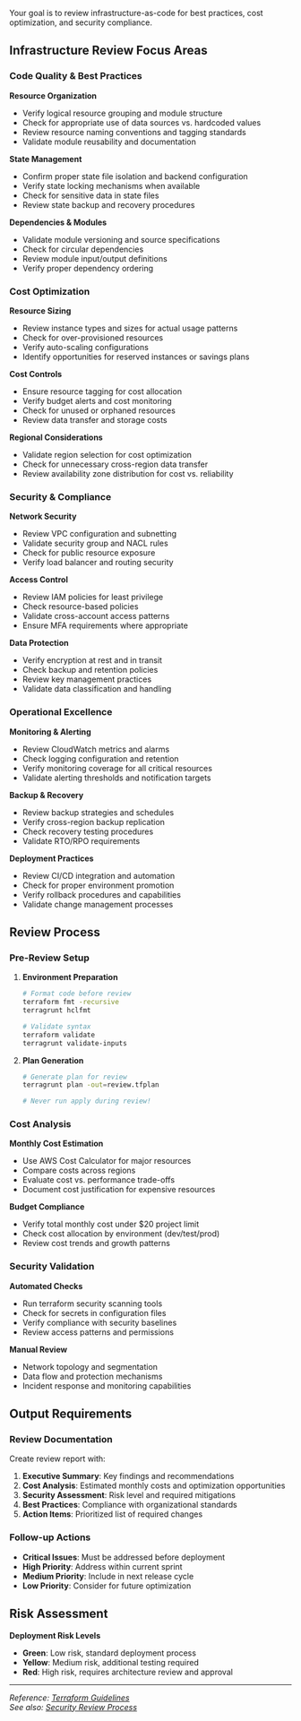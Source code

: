 Your goal is to review infrastructure-as-code for best practices, cost optimization, and security compliance.

## Infrastructure Review Focus Areas

### Code Quality & Best Practices

**Resource Organization**
- Verify logical resource grouping and module structure
- Check for appropriate use of data sources vs. hardcoded values
- Review resource naming conventions and tagging standards
- Validate module reusability and documentation

**State Management**
- Confirm proper state file isolation and backend configuration
- Verify state locking mechanisms when available
- Check for sensitive data in state files
- Review state backup and recovery procedures

**Dependencies & Modules**
- Validate module versioning and source specifications
- Check for circular dependencies
- Review module input/output definitions
- Verify proper dependency ordering

### Cost Optimization

**Resource Sizing**
- Review instance types and sizes for actual usage patterns
- Check for over-provisioned resources
- Verify auto-scaling configurations
- Identify opportunities for reserved instances or savings plans

**Cost Controls**
- Ensure resource tagging for cost allocation
- Verify budget alerts and cost monitoring
- Check for unused or orphaned resources
- Review data transfer and storage costs

**Regional Considerations**
- Validate region selection for cost optimization
- Check for unnecessary cross-region data transfer
- Review availability zone distribution for cost vs. reliability

### Security & Compliance

**Network Security**
- Review VPC configuration and subnetting
- Validate security group and NACL rules
- Check for public resource exposure
- Verify load balancer and routing security

**Access Control**
- Review IAM policies for least privilege
- Check resource-based policies
- Validate cross-account access patterns
- Ensure MFA requirements where appropriate

**Data Protection**
- Verify encryption at rest and in transit
- Check backup and retention policies
- Review key management practices
- Validate data classification and handling

### Operational Excellence

**Monitoring & Alerting**
- Review CloudWatch metrics and alarms
- Check logging configuration and retention
- Verify monitoring coverage for all critical resources
- Validate alerting thresholds and notification targets

**Backup & Recovery**
- Review backup strategies and schedules
- Verify cross-region backup replication
- Check recovery testing procedures
- Validate RTO/RPO requirements

**Deployment Practices**
- Review CI/CD integration and automation
- Check for proper environment promotion
- Verify rollback procedures and capabilities
- Validate change management processes

## Review Process

### Pre-Review Setup

1. **Environment Preparation**
   ```bash
   # Format code before review
   terraform fmt -recursive
   terragrunt hclfmt
   
   # Validate syntax
   terraform validate
   terragrunt validate-inputs
   ```

2. **Plan Generation**
   ```bash
   # Generate plan for review
   terragrunt plan -out=review.tfplan
   
   # Never run apply during review!
   ```

### Cost Analysis

**Monthly Cost Estimation**
- Use AWS Cost Calculator for major resources
- Compare costs across regions
- Evaluate cost vs. performance trade-offs
- Document cost justification for expensive resources

**Budget Compliance**
- Verify total monthly cost under $20 project limit
- Check cost allocation by environment (dev/test/prod)
- Review cost trends and growth patterns

### Security Validation

**Automated Checks**
- Run terraform security scanning tools
- Check for secrets in configuration files
- Verify compliance with security baselines
- Review access patterns and permissions

**Manual Review**
- Network topology and segmentation
- Data flow and protection mechanisms
- Incident response and monitoring capabilities

## Output Requirements

### Review Documentation

Create review report with:

1. **Executive Summary**: Key findings and recommendations
2. **Cost Analysis**: Estimated monthly costs and optimization opportunities
3. **Security Assessment**: Risk level and required mitigations
4. **Best Practices**: Compliance with organizational standards
5. **Action Items**: Prioritized list of required changes

### Follow-up Actions

- **Critical Issues**: Must be addressed before deployment
- **High Priority**: Address within current sprint
- **Medium Priority**: Include in next release cycle
- **Low Priority**: Consider for future optimization

## Risk Assessment

**Deployment Risk Levels**
- **Green**: Low risk, standard deployment process
- **Yellow**: Medium risk, additional testing required
- **Red**: High risk, requires architecture review and approval

---

*Reference: [Terraform Guidelines](../.github/copilot-instructions.md)*  
*See also: [Security Review Process](security-review.prompt.md)*
